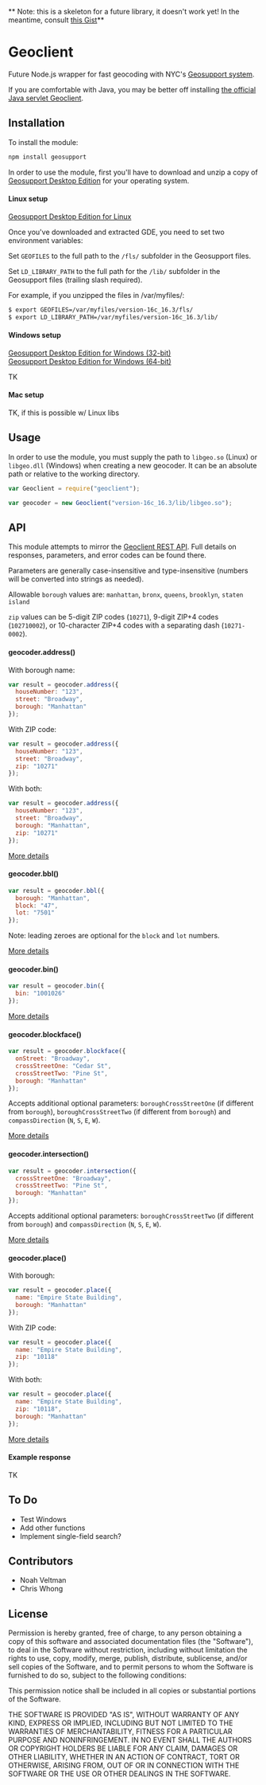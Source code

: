 ** Note: this is a skeleton for a future library, it doesn't work yet! In the meantime, consult [this Gist](https://gist.github.com/veltman/2c79458b2226466920dbd601bf94551f)**

# Geoclient

Future Node.js wrapper for fast geocoding with NYC's [Geosupport system](https://www1.nyc.gov/site/planning/data-maps/open-data/dwn-gde-home.page).

If you are comfortable with Java, you may be better off installing [the official Java servlet Geoclient](https://github.com/CityOfNewYork/geoclient).

## Installation

To install the module:

```sh
npm install geosupport
```

In order to use the module, first you'll have to download and unzip a copy of [Geosupport Desktop Edition](https://www1.nyc.gov/site/planning/data-maps/open-data/dwn-gde-home.page) for your operating system.

#### Linux setup

[Geosupport Desktop Edition for Linux](https://www1.nyc.gov/assets/planning/download/zip/data-maps/open-data/gdelx16b.zip)

Once you've downloaded and extracted GDE, you need to set two environment variables:

Set `GEOFILES` to the full path to the `/fls/` subfolder in the Geosupport files.

Set `LD_LIBRARY_PATH` to the full path for the `/lib/` subfolder in the Geosupport files (trailing slash required).

For example, if you unzipped the files in /var/myfiles/:

```sh
$ export GEOFILES=/var/myfiles/version-16c_16.3/fls/
$ export LD_LIBRARY_PATH=/var/myfiles/version-16c_16.3/lib/
```

#### Windows setup

[Geosupport Desktop Edition for Windows (32-bit)](https://www1.nyc.gov/assets/planning/download/zip/data-maps/open-data/gde16b.zip)  
[Geosupport Desktop Edition for Windows (64-bit)](https://www1.nyc.gov/assets/planning/download/zip/data-maps/open-data/gde6416b.zip)

TK

#### Mac setup

TK, if this is possible w/ Linux libs

## Usage

In order to use the module, you must supply the path to `libgeo.so` (Linux) or `libgeo.dll` (Windows) when creating a new geocoder. It can be an absolute path or relative to the working directory.

```js
var Geoclient = require("geoclient");

var geocoder = new Geoclient("version-16c_16.3/lib/libgeo.so");
```

## API

This module attempts to mirror the [Geoclient REST API](https://api.cityofnewyork.us/geoclient/v1/doc). Full details on responses, parameters, and error codes can be found there.

Parameters are generally case-insensitive and type-insensitive (numbers will be converted into strings as needed).

Allowable `borough` values are: `manhattan`, `bronx`, `queens`, `brooklyn`, `staten island`

`zip` values can be 5-digit ZIP codes (`10271`), 9-digit ZIP+4 codes (`102710002`), or 10-character ZIP+4 codes with a separating dash (`10271-0002`).

#### geocoder.address()

With borough name:

```js
var result = geocoder.address({
  houseNumber: "123",
  street: "Broadway",
  borough: "Manhattan"
});
```

With ZIP code:

```js
var result = geocoder.address({
  houseNumber: "123",
  street: "Broadway",
  zip: "10271"
});
```

With both:

```js
var result = geocoder.address({
  houseNumber: "123",
  street: "Broadway",
  borough: "Manhattan",
  zip: "10271"
});
```

[More details](https://api.cityofnewyork.us/geoclient/v1/doc#section-1.2.1)

#### geocoder.bbl()

```js
var result = geocoder.bbl({
  borough: "Manhattan",
  block: "47",
  lot: "7501"
});
```
Note: leading zeroes are optional for the `block` and `lot` numbers.

[More details](https://api.cityofnewyork.us/geoclient/v1/doc#section-1.2.2)

#### geocoder.bin()

```js
var result = geocoder.bin({
  bin: "1001026"
});
```

[More details](https://api.cityofnewyork.us/geoclient/v1/doc#section-1.2.3)

#### geocoder.blockface()

```js
var result = geocoder.blockface({
  onStreet: "Broadway",
  crossStreetOne: "Cedar St",
  crossStreetTwo: "Pine St",
  borough: "Manhattan"
});
```

Accepts additional optional parameters: `boroughCrossStreetOne` (if different from `borough`), `boroughCrossStreetTwo` (if different from `borough`) and `compassDirection` (`N`, `S`, `E`, `W`).

[More details](https://api.cityofnewyork.us/geoclient/v1/doc#section-1.2.4)

#### geocoder.intersection()

```js
var result = geocoder.intersection({
  crossStreetOne: "Broadway",
  crossStreetTwo: "Pine St",
  borough: "Manhattan"
});
```

Accepts additional optional parameters: `boroughCrossStreetTwo` (if different from `borough`) and `compassDirection` (`N`, `S`, `E`, `W`).

[More details](https://api.cityofnewyork.us/geoclient/v1/doc#section-1.2.5)

#### geocoder.place()

With borough:

```js
var result = geocoder.place({
  name: "Empire State Building",
  borough: "Manhattan"
});
```

With ZIP code:

```js
var result = geocoder.place({
  name: "Empire State Building",
  zip: "10118"
});
```

With both:

```js
var result = geocoder.place({
  name: "Empire State Building",
  zip: "10118",
  borough: "Manhattan"
});
```

[More details](https://api.cityofnewyork.us/geoclient/v1/doc#section-1.2.6)

#### Example response

TK

## To Do

* Test Windows
* Add other functions
* Implement single-field search?

## Contributors

* Noah Veltman
* Chris Whong

## License

Permission is hereby granted, free of charge, to any person obtaining a copy of this software and associated documentation files (the "Software"), to deal in the Software without restriction, including without limitation the rights to use, copy, modify, merge, publish, distribute, sublicense, and/or sell copies of the Software, and to permit persons to whom the Software is furnished to do so, subject to the following conditions:

This permission notice shall be included in all copies or substantial portions of the Software.

THE SOFTWARE IS PROVIDED "AS IS", WITHOUT WARRANTY OF ANY KIND, EXPRESS OR IMPLIED, INCLUDING BUT NOT LIMITED TO THE WARRANTIES OF MERCHANTABILITY, FITNESS FOR A PARTICULAR PURPOSE AND NONINFRINGEMENT. IN NO EVENT SHALL THE AUTHORS OR COPYRIGHT HOLDERS BE LIABLE FOR ANY CLAIM, DAMAGES OR OTHER LIABILITY, WHETHER IN AN ACTION OF CONTRACT, TORT OR OTHERWISE, ARISING FROM, OUT OF OR IN CONNECTION WITH THE SOFTWARE OR THE USE OR OTHER DEALINGS IN THE SOFTWARE.
